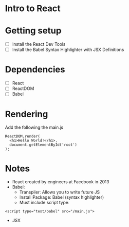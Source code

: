 # Intro to React

# Getting setup

- [ ] Install the React Dev Tools
- [ ] Install the Babel Syntax Highlighter with JSX Definitions

# Dependencies

- [ ] React
- [ ] ReactDOM
- [ ] Babel

# Rendering

Add the following the main.js

```
ReactDOM.render(
  <h1>Hello World!</h1>,
  document.getElementById('root')
);
```

# Notes

- React created by engineers at Facebook in 2013
- Babel: 
    - Transpiler: Allows you to write future JS
    - Install Package: Babel (syntax highlighter)
    - Must include script type: 
```
<script type="text/babel" src="/main.js">
```

- JSX
